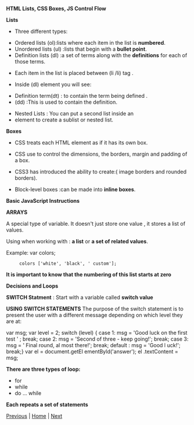 **HTML Lists, CSS Boxes, JS Control Flow**

**Lists**

* Three different types:
- Ordered lists (ol):lists where each item in the list is **numbered**.
- Unordered lists (ul) :lists that begin with a **bullet point**.
- Definition lists (dl) :a set of terms along with the **definitions** for each of those terms.

* Each item in the list is placed between  (li   /li) tag .

* Inside (dl) element you will see:
- Definition term(dt) : to contain the term being defined .
- (dd) :This is used to contain the definition.

* Nested Lists : You can put a second list inside an <li> element to create a sublist or nested list.

**Boxes** 

* CSS treats each HTML element as if it has its own box. 

* CSS use to control the dimensions, the borders, margin and padding of a box.

* CSS3 has introduced the ability to create:( image borders and rounded borders).

* Block-level boxes :can be made into **inline boxes**.

**Basic JavaScript Instructions**

**ARRAYS** 

A special type of variable. It doesn't just store one value , it stores a list of values. 
 
Using when working with : **a list** or **a set of related values**.

Example: var colors;

         colors ['white', 'black', ' custom'];

**It is important to know that the numbering of this list starts at zero**

**Decisions and Loops**

**SWITCH Statment** : Start with a variable called **switch value**

**USING SWITCH STATEMENTS**
The purpose of the switch statement is to present the user with a different message depending on which level they are at:

var msg;
var level = 2;
switch (level) {
case 1:
msg = 'Good luck on the first test ' ;
break;
case 2:
msg = 'Second of three - keep going!';
break;
case 3:
msg = ' Final round, al most there!';
break;
default :
msg = 'Good l uck!';
break;}
var el = document.getEl ementByld('answer');
el .textContent = msg; 

**There are three types of loop:**
- for  
- while
- do ... while

**Each repeats a set of statements**



[Previous](class-02.md)  | [Home](README.md) | [Next](class-04.md)
